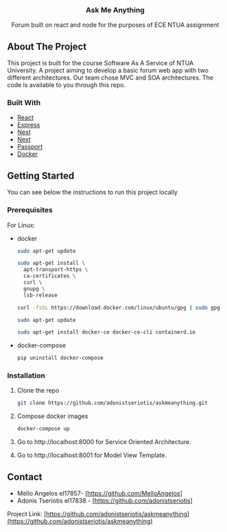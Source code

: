 
<!-- PROJECT LOGO -->
<br />
<p align="center">

  <h3 align="center">Ask Me Anything</h3>

  <p align="center">
    Forum built on react and node for the purposes of ECE NTUA assignment
    <br />
</p>

<!-- ABOUT THE PROJECT -->
## About The Project

This project is built for the course Software As A Service of NTUA University. A project aiming to develop a basic forum web app with two different architectures. Our team chose MVC and SOA architectures. The code is available to you through this repo.

### Built With

* [React](https://reactjs.org/)
* [Express](https://expressjs.com/)
* [Nest](https://nestjs.com/)
* [Next](https://jquery.com)
* [Passport](https://www.passportjs.org/)
* [Docker](https://www.docker.com/)


<!-- GETTING STARTED -->
## Getting Started

You can see below the instructions to run this project locally

### Prerequisites

For Linux:
* docker
  ```sh
  sudo apt-get update

  sudo apt-get install \
    apt-transport-https \
    ca-certificates \
    curl \
    gnupg \
    lsb-release

  curl -fsSL https://download.docker.com/linux/ubuntu/gpg | sudo gpg --dearmor -o /usr/share/keyrings/docker-archive-keyring.gpg

  sudo apt-get update

  sudo apt-get install docker-ce docker-ce-cli containerd.io
  ```
* docker-compose
   ```sh
   pip uninstall docker-compose
   ```

### Installation

1. Clone the repo
   ```sh
   git clone https://github.com/adonistseriotis/askmeanything.git
   ```
3. Compose docker images
   ```sh
   docker-compose up    
   ```
4. Go to http://localhost:8000 for Service Oriented Architecture.

5. Go to http://localhost:8001 for Model View Template.


<!-- CONTACT -->
## Contact

* Mello Angelos el17857- [https://github.com/MelloAngelos]
* Adonis Tseriotis el17838 - [https://github.com/adonistseriotis]

Project Link: [https://github.com/adonistseriotis/askmeanything](https://github.com/adonistseriotis/askmeanything)
